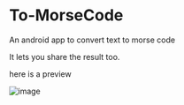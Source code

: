 # To-MorseCode
An android app to convert text to morse code

It lets you share the result too.

here is a preview

![image](https://user-images.githubusercontent.com/50372240/63649415-c35ac280-c75a-11e9-98f0-de5721e5c428.png)


